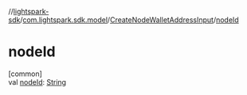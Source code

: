 //[lightspark-sdk](../../../index.md)/[com.lightspark.sdk.model](../index.md)/[CreateNodeWalletAddressInput](index.md)/[nodeId](node-id.md)

# nodeId

[common]\
val [nodeId](node-id.md): [String](https://kotlinlang.org/api/latest/jvm/stdlib/kotlin/-string/index.html)
